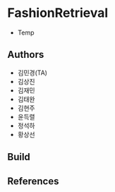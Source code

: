 # FashionRetrieval
* Temp
## Authors
* 김민경(TA)
* 김상진
* 김재민
* 김태완
* 김현주
* 윤득렬
* 정석하
* 황상선

## Build

## References
